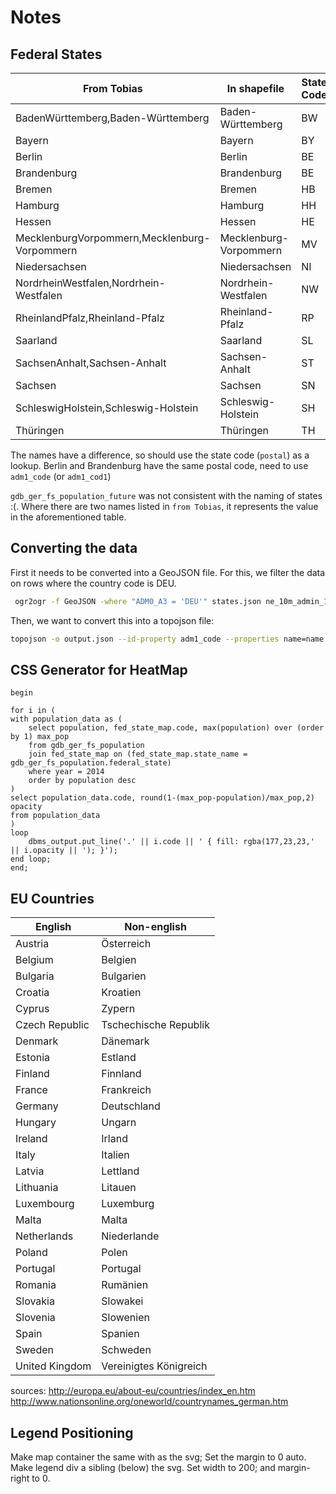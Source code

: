 # Notes

## Federal States

|From Tobias|In shapefile|State Code|adm1_code|
|---|---|---|---|
|BadenWürttemberg,Baden-Württemberg|Baden-Württemberg|BW|DEU-1573|
|Bayern|Bayern|BY|DEU-1591|
|Berlin|Berlin|BE|DEU-1599|
|Brandenburg|Brandenburg|BE|DEU-3487|
|Bremen|Bremen|HB|DEU-1575|
|Hamburg|Hamburg|HH|DEU-1578|
|Hessen|Hessen|HE|DEU-1574|
|MecklenburgVorpommern,Mecklenburg-Vorpommern|Mecklenburg-Vorpommern|MV|DEU-3488|
|Niedersachsen|Niedersachsen|NI|DEU-1576|
|NordrheinWestfalen,Nordrhein-Westfalen|Nordrhein-Westfalen|NW|DEU-1572|
|RheinlandPfalz,Rheinland-Pfalz|Rheinland-Pfalz|RP|DEU-1580|
|Saarland|Saarland|SL|DEU-1581|
|SachsenAnhalt,Sachsen-Anhalt|Sachsen-Anhalt|ST|DEU-1600|
|Sachsen|Sachsen|SN|DEU-1601|
|SchleswigHolstein,Schleswig-Holstein|Schleswig-Holstein|SH|DEU-1579|
|Thüringen|Thüringen|TH|DEU-1577|

The names have a difference, so should use the state code (`postal`) as a lookup.
Berlin and Brandenburg have the same postal code, need to use `adm1_code` (or `adm1_cod1`)

`gdb_ger_fs_population_future` was not consistent with the naming of states :(. Where there are two names listed in `from Tobias`, it represents the value in the aforementioned table.

## Converting the data

First it needs to be converted into a GeoJSON file. For this, we filter the data on rows where the country code is DEU.

```bash
 ogr2ogr -f GeoJSON -where "ADM0_A3 = 'DEU'" states.json ne_10m_admin_1_states_provinces.shp
```

Then, we want to convert this into a topojson file:

```bash
topojson -o output.json --id-property adm1_code --properties name=name -- states.json
```

## CSS Generator for HeatMap

```plsql
begin

for i in (
with population_data as (
    select population, fed_state_map.code, max(population) over (order by 1) max_pop
    from gdb_ger_fs_population
    join fed_state_map on (fed_state_map.state_name = gdb_ger_fs_population.federal_state)
    where year = 2014
    order by population desc
)
select population_data.code, round(1-(max_pop-population)/max_pop,2) opacity
from population_data
)
loop
    dbms_output.put_line('.' || i.code || ' { fill: rgba(177,23,23,' || i.opacity || '); }');
end loop;
end;
```

## EU Countries

English          | Non-english
---              | ---
Austria          | Österreich
Belgium          | Belgien
Bulgaria         | Bulgarien
Croatia          | Kroatien
Cyprus           | Zypern
Czech Republic   | Tschechische Republik
Denmark          | Dänemark
Estonia          | Estland
Finland          | Finnland
France           | Frankreich
Germany          | Deutschland
Hungary          | Ungarn
Ireland          | Irland
Italy            | Italien
Latvia           | Lettland
Lithuania        | Litauen
Luxembourg       | Luxemburg
Malta            | Malta
Netherlands      | Niederlande
Poland           | Polen
Portugal         | Portugal
Romania          | Rumänien
Slovakia         | Slowakei
Slovenia         | Slowenien
Spain            | Spanien
Sweden           | Schweden
United Kingdom   | Vereinigtes Königreich

sources: http://europa.eu/about-eu/countries/index_en.htm
http://www.nationsonline.org/oneworld/countrynames_german.htm

## Legend Positioning

Make map container the same with as the svg; Set the margin to 0 auto.
Make legend div a sibling (below) the svg. Set width to 200; and margin-right to 0.
